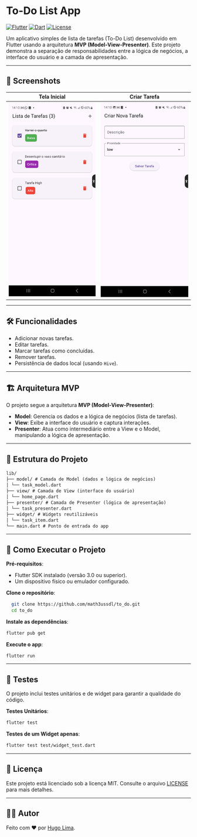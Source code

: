 # To-Do List App

[![Flutter](https://img.shields.io/badge/Flutter-%2302569B.svg?style=for-the-badge&logo=Flutter&logoColor=white)](https://flutter.dev)
[![Dart](https://img.shields.io/badge/Dart-%230175C2.svg?style=for-the-badge&logo=Dart&logoColor=white)](https://dart.dev)
[![License](https://img.shields.io/badge/License-MIT-blue.svg?style=for-the-badge)](https://opensource.org/licenses/MIT)
<!-- [![Build Status](https://img.shields.io/github/actions/workflow/status/seu-usuario/to-do-list-app/flutter.yml?style=for-the-badge)](https://github.com/seu-usuario/to-do-list-app/actions)
[![Code Coverage](https://img.shields.io/codecov/c/github/seu-usuario/to-do-list-app?style=for-the-badge)](https://codecov.io/gh/seu-usuario/to-do-list-app) -->

Um aplicativo simples de lista de tarefas (To-Do List) desenvolvido em Flutter usando a arquitetura **MVP (Model-View-Presenter)**. Este projeto demonstra a separação de responsabilidades entre a lógica de negócios, a interface do usuário e a camada de apresentação.

---

## 📱 Screenshots

| Tela Inicial | Criar Tarefa |
|--------------|------------------|
| ![Tela Inicial](./screenshots/lista_tarefas.jpg) | ![Criar Tarefa](./screenshots/criar_tarefa.jpg) |

---

## 🛠️ Funcionalidades

- Adicionar novas tarefas.
- Editar tarefas.
- Marcar tarefas como concluídas.
- Remover tarefas.
- Persistência de dados local (usando `Hive`).

---

## 🏗️ Arquitetura MVP

O projeto segue a arquitetura **MVP (Model-View-Presenter)**:

- **Model**: Gerencia os dados e a lógica de negócios (lista de tarefas).
- **View**: Exibe a interface do usuário e captura interações.
- **Presenter**: Atua como intermediário entre a View e o Model, manipulando a lógica de apresentação.

---

## 📂 Estrutura do Projeto

```tree
lib/
├── model/ # Camada de Model (dados e lógica de negócios)
│ └── task_model.dart
├── view/ # Camada de View (interface do usuário)
│ └── home_page.dart
├── presenter/ # Camada de Presenter (lógica de apresentação)
│ └── task_presenter.dart
├── widget/ # Widgets reutilizáveis
│ └── task_item.dart
└── main.dart # Ponto de entrada do app
```

---

## 🚀 Como Executar o Projeto

**Pré-requisitos**:

- Flutter SDK instalado (versão 3.0 ou superior).
- Um dispositivo físico ou emulador configurado.

**Clone o repositório**:

```bash
  git clone https://github.com/math3ussdl/to_do.git
  cd to_do
```

**Instale as dependências**:

```bash
flutter pub get
```

**Execute o app**:

```bash
flutter run
```

---

## 🧪 Testes

O projeto inclui testes unitários e de widget para garantir a qualidade do código.

**Testes Unitários**:

```bash
flutter test
```

**Testes de um Widget apenas**:

```bash
flutter test test/widget_test.dart
```

---

## 📄 Licença

Este projeto está licenciado sob a licença MIT. Consulte o arquivo [LICENSE](./LICENSE) para mais detalhes.

---

## 👨‍💻 Autor

Feito com ❤️ por [Hugo Lima](https://github.com/math3ussdl).
